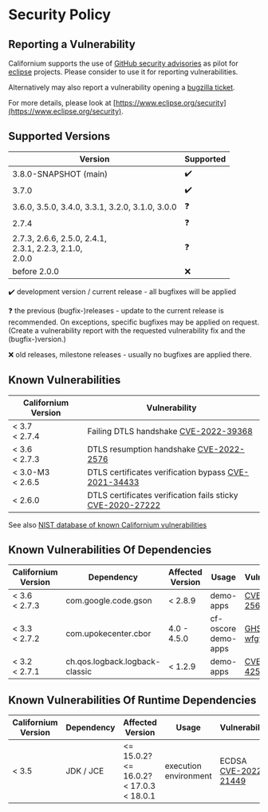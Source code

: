 # Security Policy

## Reporting a Vulnerability

Californium supports the use of [GitHub security advisories](https://help.github.com/en/articles/managing-security-vulnerabilities-in-your-project) as pilot for [eclipse](https://www.eclipse.org/) projects. Please consider to use it for reporting vulnerabilities.

Alternatively may also report a vulnerability opening a [bugzilla ticket](https://bugs.eclipse.org/bugs/enter_bug.cgi?product=Community&component=Vulnerability+Reports&keywords=security&groups=Security_Advisories).

For more details, please look at [https://www.eclipse.org/security](https://www.eclipse.org/security).

## Supported Versions

| Version | Supported          |
| ------- | ------------------ |
| 3.8.0-SNAPSHOT (main) | :heavy_check_mark: |
| 3.7.0   | :heavy_check_mark: |
| 3.6.0, 3.5.0, 3.4.0, 3.3.1, 3.2.0, 3.1.0, 3.0.0 | :question: |
| 2.7.4   | :question: |
| 2.7.3, 2.6.6, 2.5.0, 2.4.1, <br/> 2.3.1, 2.2.3, 2.1.0, <br/> 2.0.0 | :question: |
| before 2.0.0   | :x: |

:heavy_check_mark: development version / current release - all bugfixes will be applied

:question: the previous (bugfix-)releases - update to the current release is recommended. On exceptions, specific bugfixes may be applied on request. (Create a vulnerability report with the requested vulnerability fix and the (bugfix-)version.)

:x: old releases, milestone releases - usually no bugfixes are applied there.

## Known Vulnerabilities

| Californium Version | Vulnerability
| ------------------- | ----------
| < 3.7 <br/> < 2.7.4 | Failing DTLS handshake [CVE-2022-39368](https://cve.report/CVE-2022-39368)
| < 3.6 <br/> < 2.7.3 | DTLS resumption handshake [CVE-2022-2576](https://cve.report/CVE-2022-2576)
| < 3.0-M3 <br/> < 2.6.5 | DTLS certificates verification bypass [CVE-2021-34433](https://cve.report/CVE-2021-34433)
| < 2.6.0 | DTLS certificates verification fails sticky [CVE-2020-27222](https://cve.report/CVE-2020-27222)

See also [NIST database of known Californium vulnerabilities](https://nvd.nist.gov/vuln/search/results?form_type=Basic&results_type=overview&query=Californium&search_type=all)

## Known Vulnerabilities Of Dependencies

| Californium Version | Dependency | Affected Version | Usage | Vulnerability
| ------------------- | ---------- | ---------------- | ----- | -------------
| < 3.6 <br/> < 2.7.3 | com.google.code.gson |  < 2.8.9 | demo-apps | [CVE 2022-25647](https://cve.report/CVE-2022-25647)
| < 3.3 <br/> < 2.7.2 | com.upokecenter.cbor | 4.0 - 4.5.0 | cf-oscore <br/> demo-apps | [GHSA-fj2w-wfgv-mwq6](https://github.com/peteroupc/CBOR-Java/security/advisories/GHSA-fj2w-wfgv-mwq6)
| < 3.2 <br/> < 2.7.1 | ch.qos.logback.logback-classic | < 1.2.9 | demo-apps | [CVE-2021-42550](https://cve.report/CVE-2021-42550)

## Known Vulnerabilities Of Runtime Dependencies

| Californium Version | Dependency | Affected Version | Usage | Vulnerability
| ------------------- | ---------- | ---------------- | ----- | -------------
| < 3.5 | JDK / JCE | <= 15.0.2? <br/> <= 16.0.2? <br/> < 17.0.3 <br/> < 18.0.1 | execution environment | ECDSA [CVE-2022-21449](https://cve.mitre.org/cgi-bin/cvename.cgi?name=CVE-2022-21449)

